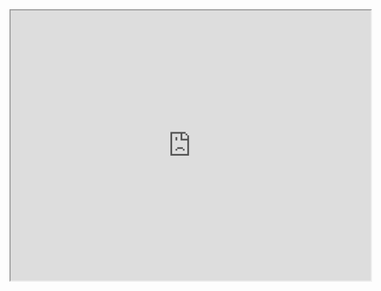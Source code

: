 <iframe src="https://drive.google.com/file/d/1dqoFb9W-0J1aGHF5PD1NPCHL030CFR3Y/preview" width="640" height="480" allow="autoplay"></iframe>
